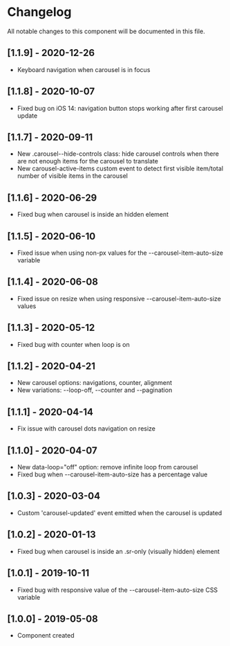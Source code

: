 # Changelog
All notable changes to this component will be documented in this file.

## [1.1.9] - 2020-12-26
- Keyboard navigation when carousel is in focus

## [1.1.8] - 2020-10-07
- Fixed bug on iOS 14: navigation button stops working after first carousel update

## [1.1.7] - 2020-09-11
- New .carousel--hide-controls class: hide carousel controls when there are not enough items for the carousel to translate
- New carousel-active-items custom event to detect first visible item/total number of visible items in the carousel

## [1.1.6] - 2020-06-29
- Fixed bug when carousel is inside an hidden element

## [1.1.5] - 2020-06-10
- Fixed issue when using non-px values for the --carousel-item-auto-size variable

## [1.1.4] - 2020-06-08
- Fixed issue on resize when using responsive --carousel-item-auto-size values 

## [1.1.3] - 2020-05-12
- Fixed bug with counter when loop is on

## [1.1.2] - 2020-04-21
- New carousel options: navigations, counter, alignment
- New variations: --loop-off, --counter and --pagination

## [1.1.1] - 2020-04-14
- Fix issue with carousel dots navigation on resize

## [1.1.0] - 2020-04-07
- New data-loop="off" option: remove infinite loop from carousel
- Fixed bug when --carousel-item-auto-size has a percentage value

## [1.0.3] - 2020-03-04
- Custom 'carousel-updated' event emitted when the carousel is updated

## [1.0.2] - 2020-01-13
- Fixed bug when carousel is inside an .sr-only (visually hidden) element

## [1.0.1] - 2019-10-11
- Fixed bug with responsive value of the --carousel-item-auto-size CSS variable

## [1.0.0] - 2019-05-08
- Component created

